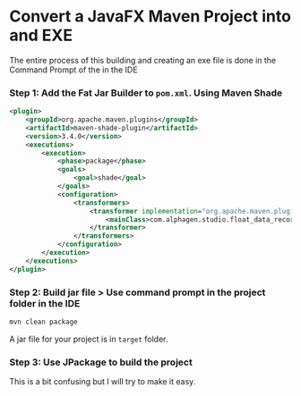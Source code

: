 # Convert a JavaFX Maven Project into and EXE

The entire process of this building and creating an exe file is done in the Command Prompt of the in the IDE

### Step 1: Add the Fat Jar Builder to `pom.xml`. Using Maven Shade
```xml
<plugin>
    <groupId>org.apache.maven.plugins</groupId>
    <artifactId>maven-shade-plugin</artifactId>
    <version>3.4.0</version>
    <executions>
        <execution>
            <phase>package</phase>
            <goals>
                <goal>shade</goal>
            </goals>
            <configuration>
                <transformers>
                    <transformer implementation="org.apache.maven.plugins.shade.resource.ManifestResourceTransformer">
                        <mainClass>com.alphagen.studio.float_data_recorder_2.Launcher</mainClass>
                    </transformer>
                </transformers>
            </configuration>
        </execution>
    </executions>
</plugin>
```

### Step 2: Build jar file > Use command prompt in the project folder in the IDE
```cmd
mvn clean package
```

A jar file for your project is in `target` folder.

### Step 3: Use JPackage to build the project
This is a bit confusing but I will try to make it easy.
